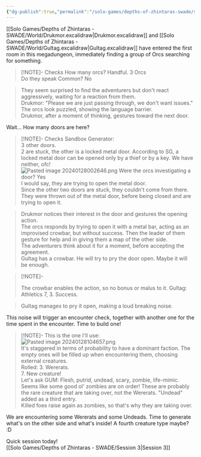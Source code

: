 ```yaml
---
{"dg-publish":true,"permalink":"/solo-games/depths-of-zhintaras-swade/session-2/","noteIcon":""}
---
```



[[Solo Games/Depths of Zhintaras - SWADE/World/Drukmor.excalidraw\|Drukmor.excalidraw]] and [[Solo Games/Depths of Zhintaras - SWADE/World/Gultag.excalidraw\|Gultag.excalidraw]] have entered the first room in this megadungeon, immediately finding a group of Orcs searching for something.
> [!NOTE]- Checks
> How many orcs? Handful. 3 Orcs  
> Do they speak Common? No

> They seem surprised to find the adventurers but don't react aggressively, waiting for a reaction from them.  
> Drukmor: "Please we are just passing through, we don't want issues."  
> The orcs look puzzled, showing the language barrier.  
> Drukmor, after a moment of thinking, gestures toward the next door.

Wait... How many doors are here?  
> [!NOTE]- Checks
> Sandbox Generator:  
> 3 other doors.  
> 2 are stuck, the other is a locked metal door. According to SG, a locked metal door can be opened only by a thief or by a key. We have neither, ofc!  
> ![Pasted image 20240128002646.png](/img/user/z_Attachments/Pasted%20image%2020240128002646.png)
> Were the orcs investigating a door? Yes  
> I would say, they are trying to open the metal door.  
> Since the other two doors are stuck, they couldn't come from there. They were thrown out of the metal door, before being closed and are trying to open it.

> Drukmor notices their interest in the door and gestures the opening action.  
> The orcs responds by trying to open it with a metal bar, acting as an improvised crowbar, but without success. Then the leader of them gesture for help and in giving them a map of the other side.  
> The adventurers think about it for a moment, before accepting the agreement.  
> Gultag has a crowbar. He will try to pry the door open. Maybe it will be enough.

> [!NOTE]-
> 
> The crowbar enables the action, so no bonus or malus to it.
> Gultag: Athletics 7, 3. Success.

> Gultag manages to pry it open, making a loud breaking noise.

This noise will trigger an encounter check, together with another one for the time spent in the encounter. Time to build one!

> [!NOTE]-
> This is the one I'll use:  
> ![Pasted image 20240128104657.png](/img/user/z_Attachments/Pasted%20image%2020240128104657.png)  
> It's staggered in terms of probability to have a dominant faction. The empty ones will be filled up when encountering them, choosing external creatures.  
> Rolled:
> 3. Wererats.  
> 7. New creature!  
> Let's ask GUM: Flesh, putrid, undead, scary, zombie, life-mimic.  
> Seems like some good ol' zombies are on order! These are probably the rare creature that are taking over, not the Wererats. "Undead" added as a third entry.  
> Killed foes raise again as zombies, so that's why they are taking over.

We are encountering some Wererats and some Undeads. 
Time to generate what's on the other side and what's inside! A fourth creature type maybe? :D

Quick session today!  
[[Solo Games/Depths of Zhintaras - SWADE/Session 3\|Session 3]]